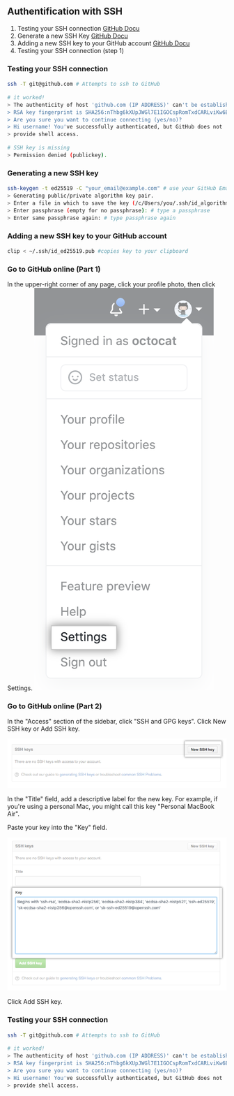 ## Authentification with SSH

1. Testing your SSH connection [GitHub Docu](https://docs.github.com/en/authentication/connecting-to-github-with-ssh/testing-your-ssh-connection)
2. Generate a new SSH Key [GitHub Docu](https://docs.github.com/en/authentication/connecting-to-github-with-ssh/generating-a-new-ssh-key-and-adding-it-to-the-ssh-agent)
3. Adding a new SSH key to your GitHub account [GitHub Docu](https://docs.github.com/en/authentication/connecting-to-github-with-ssh/adding-a-new-ssh-key-to-your-github-account)
4. Testing your SSH connection (step 1)

### Testing your SSH connection

```bash
ssh -T git@github.com # Attempts to ssh to GitHub
```

```bash
# it worked!
> The authenticity of host 'github.com (IP ADDRESS)' can't be established.
> RSA key fingerprint is SHA256:nThbg6kXUpJWGl7E1IGOCspRomTxdCARLviKw6E5SY8.
> Are you sure you want to continue connecting (yes/no)?
> Hi username! You've successfully authenticated, but GitHub does not
> provide shell access.
```

```bash
# SSH key is missing
> Permission denied (publickey).
```

### Generating a new SSH key

```bash
ssh-keygen -t ed25519 -C "your_email@example.com" # use your GitHub Email
> Generating public/private algorithm key pair.
> Enter a file in which to save the key (/c/Users/you/.ssh/id_algorithm): # press enter
> Enter passphrase (empty for no passphrase): # type a passphrase
> Enter same passphrase again: # type passphrase again
```

### Adding a new SSH key to your GitHub account

```bash
clip < ~/.ssh/id_ed25519.pub #copies key to your clipboard
```

### Go to GitHub online (Part 1)

In the upper-right corner of any page, click your profile photo, then click Settings.
![](./images/userbar-account-settings.png)

### Go to GitHub online (Part 2)

In the "Access" section of the sidebar, click "SSH and GPG keys".
Click New SSH key or Add SSH key.

![](./images/ssh-add-ssh-key.png)

In the "Title" field, add a descriptive label for the new key. For example, if you're using a personal Mac, you might call this key "Personal MacBook Air".

Paste your key into the "Key" field.

![](./images/ssh-key-paste.png)

Click Add SSH key.

### Testing your SSH connection

```bash
ssh -T git@github.com # Attempts to ssh to GitHub
```

```bash
# it worked!
> The authenticity of host 'github.com (IP ADDRESS)' can't be established.
> RSA key fingerprint is SHA256:nThbg6kXUpJWGl7E1IGOCspRomTxdCARLviKw6E5SY8.
> Are you sure you want to continue connecting (yes/no)?
> Hi username! You've successfully authenticated, but GitHub does not
> provide shell access.
```